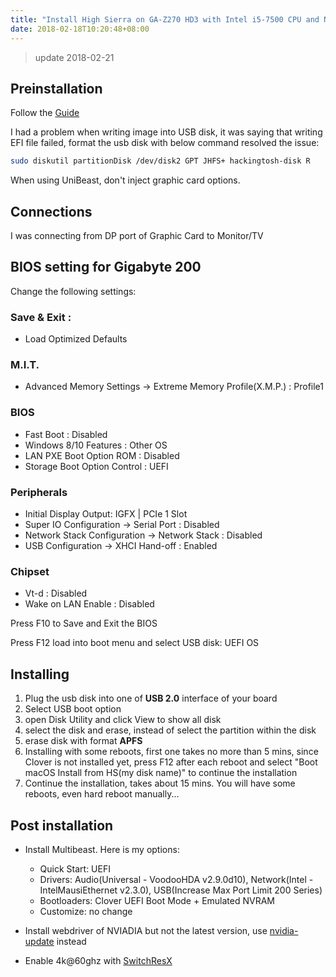 ```yaml
---
title: "Install High Sierra on GA-Z270 HD3 with Intel i5-7500 CPU and NVIADIA 1050 TI Graphic Card"
date: 2018-02-18T10:20:48+08:00
---
```


> update 2018-02-21

## Preinstallation

Follow the [Guide](https://www.tonymacx86.com/threads/unibeast-install-macos-high-sierra-on-any-supported-intel-based-pc.235474/)

I had a problem when writing image into USB disk, it was saying that writing EFI file failed, format the usb disk with below command resolved the issue:

``` sh
sudo diskutil partitionDisk /dev/disk2 GPT JHFS+ hackingtosh-disk R
```

When using UniBeast, don't inject graphic card options.

## Connections

I was connecting from DP port of Graphic Card to Monitor/TV

## BIOS setting for Gigabyte 200

Change the following settings:

### Save & Exit :

- Load Optimized Defaults

### M.I.T.

- Advanced Memory Settings → Extreme Memory Profile(X.M.P.) : Profile1

### BIOS

- Fast Boot : Disabled
- Windows 8/10 Features : Other OS
- LAN PXE Boot Option ROM : Disabled
- Storage Boot Option Control : UEFI

### Peripherals

- Initial Display Output: IGFX | PCIe 1 Slot
- Super IO Configuration → Serial Port : Disabled
- Network Stack Configuration → Network Stack : Disabled
- USB Configuration → XHCI Hand-off : Enabled

### Chipset

- Vt-d : Disabled
- Wake on LAN Enable : Disabled

Press F10 to Save and Exit the BIOS

Press F12 load into boot menu and select USB disk: UEFI OS

## Installing

1. Plug the usb disk into one of **USB 2.0** interface of your board
2. Select USB boot option
3. open Disk Utility and click View to show all disk
4. select the disk and erase, instead of select the partition within the disk
5. erase disk with format **APFS**
6. Installing with some reboots, first one takes no more than 5 mins, since Clover is not installed yet, press F12 after each reboot and select "Boot macOS Install from HS(my disk name)" to continue the installation
7. Continue the installation, takes about 15 mins. You will have some reboots, even hard reboot manually...

## Post installation

- Install Multibeast. Here is my options:

    - Quick Start: UEFI
    - Drivers: Audio(Universal - VoodooHDA v2.9.0d10), Network(Intel - IntelMausiEthernet v2.3.0), USB(Increase Max Port Limit 200 Series)
    - Bootloaders: Clover UEFI Boot Mode + Emulated NVRAM
    - Customize: no change

- Install webdriver of NVIADIA but not the latest version, use [nvidia-update](https://github.com/Benjamin-Dobell/nvidia-update) instead
- Enable 4k@60ghz with [SwitchResX](http://www.madrau.com/)
